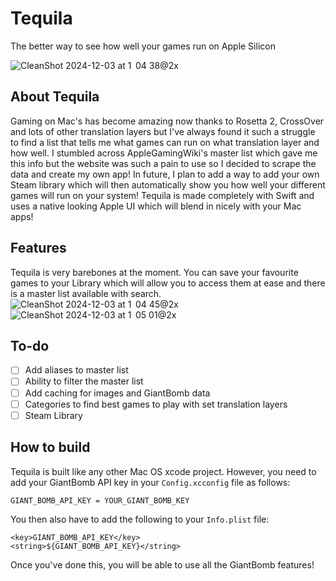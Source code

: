 # Tequila
The better way to see how well your games run on Apple Silicon

![CleanShot 2024-12-03 at 1  04 38@2x](https://github.com/user-attachments/assets/c0842ea3-87f6-41b6-aa8c-3f4ebba37125)

## About Tequila
Gaming on Mac's has become amazing now thanks to Rosetta 2, CrossOver and lots of other translation layers but I've always found it such a struggle to find a list that tells me what games can run on what translation layer and how well. I stumbled across AppleGamingWiki's master list which gave me this info but the website was such a pain to use so I decided to scrape the data and create my own app! In future, I plan to add a way to add your own Steam library which will then automatically show you how well your different games will run on your system! Tequila is made completely with Swift and uses a native looking Apple UI which will blend in nicely with your Mac apps!

## Features
Tequila is very barebones at the moment. You can save your favourite games to your Library which will allow you to access them at ease and there is a master list available with search.  
![CleanShot 2024-12-03 at 1  04 45@2x](https://github.com/user-attachments/assets/8a268e2c-ff8e-4e3e-8ce1-b1d46ded3375)
![CleanShot 2024-12-03 at 1  05 01@2x](https://github.com/user-attachments/assets/069dae76-cc2a-459b-9cdc-508c36bf129a)

## To-do
- [ ] Add aliases to master list
- [ ] Ability to filter the master list
- [ ] Add caching for images and GiantBomb data
- [ ] Categories to find best games to play with set translation layers
- [ ] Steam Library

## How to build
Tequila is built like any other Mac OS xcode project. However, you need to add your GiantBomb API key in your `Config.xcconfig` file as follows:  
```
GIANT_BOMB_API_KEY = YOUR_GIANT_BOMB_KEY
```
You then also have to add the following to your `Info.plist` file:  
```
<key>GIANT_BOMB_API_KEY</key>
<string>${GIANT_BOMB_API_KEY}</string>
```
Once you've done this, you will be able to use all the GiantBomb features!
